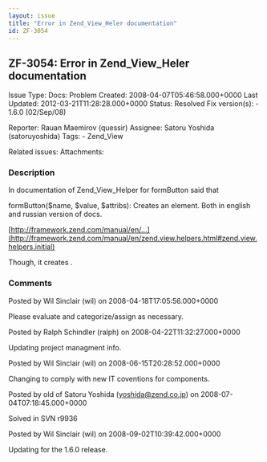 ```yaml
---
layout: issue
title: "Error in Zend_View_Heler documentation"
id: ZF-3054
---
```


ZF-3054: Error in Zend\_View\_Heler documentation
-------------------------------------------------

 Issue Type: Docs: Problem Created: 2008-04-07T05:46:58.000+0000 Last Updated: 2012-03-21T11:28:28.000+0000 Status: Resolved Fix version(s): - 1.6.0 (02/Sep/08)
 
 Reporter:  Rauan Maemirov (quessir)  Assignee:  Satoru Yoshida (satoruyoshida)  Tags: - Zend\_View
 
 Related issues: 
 Attachments: 
### Description

In documentation of Zend\_View\_Helper for formButton said that

formButton($name, $value, $attribs): Creates an element. Both in english and russian version of docs.

[http://framework.zend.com/manual/en/…](http://framework.zend.com/manual/en/zend.view.helpers.html#zend.view.helpers.initial)

Though, it creates .

 

 

### Comments

Posted by Wil Sinclair (wil) on 2008-04-18T17:05:56.000+0000

Please evaluate and categorize/assign as necessary.

 

 

Posted by Ralph Schindler (ralph) on 2008-04-22T11:32:27.000+0000

Updating project managment info.

 

 

Posted by Wil Sinclair (wil) on 2008-06-15T20:28:52.000+0000

Changing to comply with new IT coventions for components.

 

 

Posted by old of Satoru Yoshida (yoshida@zend.co.jp) on 2008-07-04T07:18:45.000+0000

Solved in SVN r9936

 

 

Posted by Wil Sinclair (wil) on 2008-09-02T10:39:42.000+0000

Updating for the 1.6.0 release.

 

 